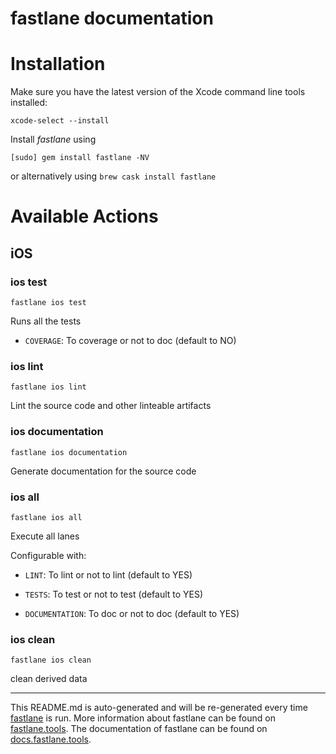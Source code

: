 fastlane documentation
================
# Installation

Make sure you have the latest version of the Xcode command line tools installed:

```
xcode-select --install
```

Install _fastlane_ using
```
[sudo] gem install fastlane -NV
```
or alternatively using `brew cask install fastlane`

# Available Actions
## iOS
### ios test
```
fastlane ios test
```
Runs all the tests

- `COVERAGE`: To coverage or not to doc (default to NO)
### ios lint
```
fastlane ios lint
```
Lint the source code and other linteable artifacts
### ios documentation
```
fastlane ios documentation
```
Generate documentation for the source code
### ios all
```
fastlane ios all
```
Execute all lanes

Configurable with:

- `LINT`: To lint or not to lint (default to YES)

- `TESTS`: To test or not to test (default to YES)

- `DOCUMENTATION`: To doc or not to doc (default to YES)
### ios clean
```
fastlane ios clean
```
clean derived data

----

This README.md is auto-generated and will be re-generated every time [fastlane](https://fastlane.tools) is run.
More information about fastlane can be found on [fastlane.tools](https://fastlane.tools).
The documentation of fastlane can be found on [docs.fastlane.tools](https://docs.fastlane.tools).
